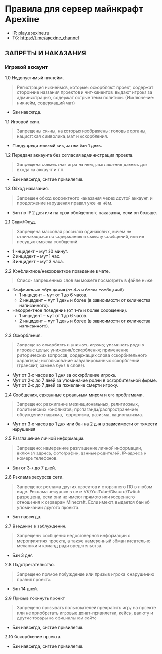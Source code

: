 # Правила для сервер майнкрафт Apexine
- IP: play.apexine.ru
- TG: https://t.me/apexine_channel
## ЗАПРЕТЫ И НАКАЗАНИЯ
### Игровой аккаунт
1.0 Недопустимый никнейм.

> Регистрация никнеймов, которые: оскорбляют проект, содержат сторонние названия проектов и чит-клиентов, выдают игрока за администрацию, содержат острые темы политики.
> (Исключение: никнейм, содержащий мат)
  - Бан навсегда.

1.1 Игровой скин.

> Запрещены скины, на которых изображены: половые органы, нацистская символика, мат и оскорбления.
  - Предупредительный кик, затем бан 1 день.

1.2 Передача аккаунта без согласия администрации проекта.

> Запрещена совместная игра на нем, разглашение данных для входа на аккаунт и т.п.
  - Бан навсегда, снятие привилегии.

1.3 Обход наказания.

> Запрещен обход корректного наказания через другой аккаунт, и продолжение нарушения правил уже на нём.
  - Бан по IP 2 дня или на срок обойденного наказания, если он больше.

2.1 Спам/Флуд.

> Запрещена массовая рассылка одинаковых, ничем не отличающихся по содержанию и смыслу сообщений, или не несущих смысла сообщений.
  - 1 инцидент – мут 30 минут.
  - 2 инцидент – мут 1 час.
  - 3 инцидент – мут 3 часа.

2.2 Конфликтное/некорректное поведение в чате.
> Cписок запрещенных слов вы можете посмотреть в файле ниже
  - Конфликтные обращения (от 4-х и более сообщений).
    - 1 инцидент – мут от 1 до 6 часов.
    - 2 инцидент – мут 1 день и более (в зависимости от количества написанного).
  - Некорректное поведение (от 1-го и более сообщений).
    - 1 инцидент – мут от 1 до 6 часов.
    - 2 инцидент – мут 1 день и более (в зависимости от количества написанного).

2.3 Оскорбления.
> Запрещено оскорблять и унижать игрока; упоминать родню игрока с целью унижения/оскорбления; применение риторических вопросов, содержащих слова оскорбительного характера; использование завуалированных оскорблений (транслит, замена букв в слове).⠀⠀⠀
  - Мут от 3-х часов до 1 дня за оскорбление игрока.
  - Мут от 2-х до 7 дней за упоминание родни в оскорбительной форме.
  - Мут от 2-х до 7 дней за пожелание смерти игроку.

2.4 Сообщения, связанные с реальным миром и его проблемами.

> Запрещено: разжигание межнациональных, религиозных, политических конфликтов; пропаганда/распространение/обсуждение нацизма, терроризма, расизма, национализма.
  - Мут от 3-х часов до 1 дня или бан на 2 дня в зависимости от тяжести нарушения

2.5 Разглашение личной информации.

> Запрещено: намеренное разглашение личной информации, включая адреса, фотографии, данные родителей, IP-адреса и номера телефонов.
  - Бан от 3-х до 7 дней.

2.6 Реклама ресурсов сети.

> Запрещено: реклама других проектов и стороннего ПО в любом виде.
> Реклама ресурсов в сети VK/YouTube/Discord/Twitch разрешена, если они не имеют прямого или косвенного отношения к серверам Minecraft. Если имеют, выдается бан об упоминании другого проекта.
  - Бан навсегда.

2.7 Введение в заблуждение.

> Запрещены сообщения недостоверной информации о мероприятиях проекта, а также намеренный обман касательно механики и команд ради вредительства.
  - Бан 3 дня.

2.8 Подстрекательство.
> Запрещено прямое побуждение или призыв игрока к нарушению правил проекта.
  - Бан 14 дней.

2.9 Призыв покинуть проект.
> Запрещено призывать пользователей прекратить игру на проекте или не приобретать игровые донат-привилегии, кейсы, валюту и другие товары на официальном сайте.
  - Бан навсегда, снятие привилегии.

2.10 Оскорбление проекта.
  - Бан навсегда, снятие привилегии.



